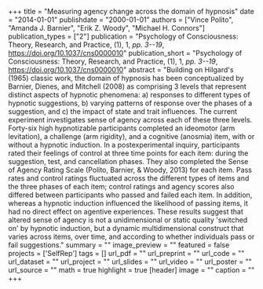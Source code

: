 +++
title = "Measuring agency change across the domain of hypnosis"
date = "2014-01-01"
publishdate = "2000-01-01"
authors = ["Vince Polito", "Amanda J. Barnier", "Erik Z. Woody", "Michael H. Connors"]
publication_types = ["2"]
publication = "Psychology of Consciousness: Theory, Research, and Practice, (1), 1, _pp. 3--19_, https://doi.org/10.1037/cns0000010"
publication_short = "Psychology of Consciousness: Theory, Research, and Practice, (1), 1, _pp. 3--19_, https://doi.org/10.1037/cns0000010"
abstract = "Building on Hilgard's (1965) classic work, the domain of hypnosis has been conceptualized by Barnier, Dienes, and Mitchell (2008) as comprising 3 levels that represent distinct aspects of hypnotic phenomena: a) responses to different types of hypnotic suggestions, b) varying patterns of response over the phases of a suggestion, and c) the impact of state and trait influences. The current experiment investigates sense of agency across each of these three levels. Forty-six high hypnotizable participants completed an ideomotor (arm levitation), a challenge (arm rigidity), and a cognitive (anosmia) item, with or without a hypnotic induction. In a postexperimental inquiry, participants rated their feelings of control at three time points for each item: during the suggestion, test, and cancellation phases. They also completed the Sense of Agency Rating Scale (Polito, Barnier, & Woody, 2013) for each item. Pass rates and control ratings fluctuated across the different types of items and the three phases of each item; control ratings and agency scores also differed between participants who passed and failed each item. In addition, whereas a hypnotic induction influenced the likelihood of passing items, it had no direct effect on agentive experiences. These results suggest that altered sense of agency is not a unidimensional or static quality 'switched on' by hypnotic induction, but a dynamic multidimensional construct that varies across items, over time, and according to whether individuals pass or fail suggestions."
summary = ""
image_preview = ""
featured = false
projects = ['SelfRep']
tags = []
url_pdf = ""
url_preprint = ""
url_code = ""
url_dataset = ""
url_project = ""
url_slides = ""
url_video = ""
url_poster = ""
url_source = ""
math = true
highlight = true
[header]
image = ""
caption = ""
+++
